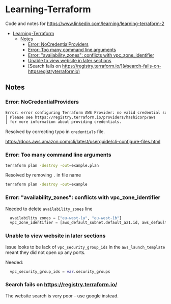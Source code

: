 # Learning-Terraform

Code and notes for <https://www.linkedin.com/learning/learning-terraform-2>

* [Learning-Terraform](#learning-terraform)
  * [Notes](#notes)
    * [Error: NoCredentialProviders](#error-nocredentialproviders)
    * [Error: Too many command line arguments](#error-too-many-command-line-arguments)
    * [Error: "availability_zones": conflicts with vpc_zone_identifier](#error-availability_zones-conflicts-with-vpc_zone_identifier)
    * [Unable to view website in later sections](#unable-to-view-website-in-later-sections)
    * [Search fails on https://registry.terraform.io/](#search-fails-on-httpsregistryterraformio)

## Notes

### Error: NoCredentialProviders

```bash
Error: error configuring Terraform AWS Provider: no valid credential sources for Terraform AWS Provider found.
│ Please see https://registry.terraform.io/providers/hashicorp/aws
│ for more information about providing credentials.
```

Resolved by correcting typo in `credentials` file.

<https://docs.aws.amazon.com/cli/latest/userguide/cli-configure-files.html>

### Error: Too many command line arguments

```bash
terraform plan -destroy -out=example.plan
```

Resolved by removing `.` in file name

```bash
terraform plan -destroy -out=example
```

### Error: "availability_zones": conflicts with vpc_zone_identifier

Needed to delete `availability_zones` line

```tf
  availability_zones = ["eu-west-1a", "eu-west-1b"]
  vpc_zone_identifier = [aws_default_subnet.default_az1.id, aws_default_subnet.default_az2.id]
```

### Unable to view website in later sections

Issue looks to be lack of `vpc_security_group_ids` in the `aws_launch_template` meant they did not open up any ports.

Needed:

```tf
  vpc_security_group_ids = var.security_groups
```

### Search fails on https://registry.terraform.io/

The website search is very poor - use google instead.
